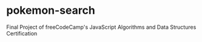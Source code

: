 # pokemon-search
Final Project of freeCodeCamp's JavaScript Algorithms and Data Structures Certification
